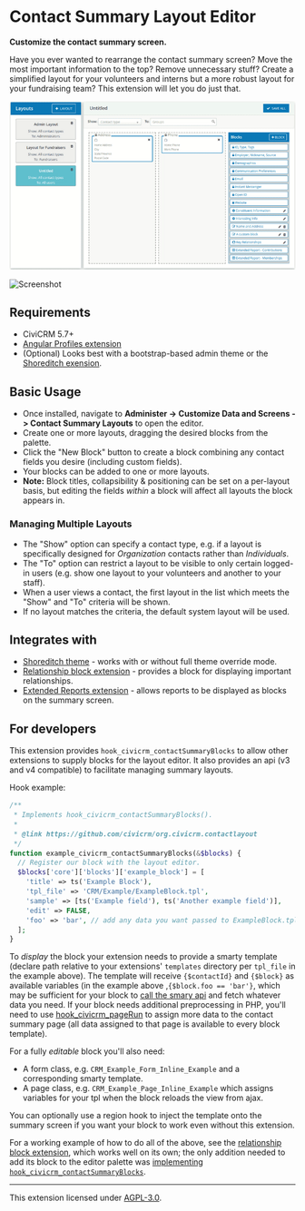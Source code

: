 # Contact Summary Layout Editor

**Customize the contact summary screen.**

Have you ever wanted to rearrange the contact summary screen? Move the most important information to the top? Remove unnecessary stuff? Create a simplified layout for your volunteers and interns but a more robust layout for your fundraising team? This extension will let you do just that.

![Screencast](/images/screencast.gif)

![Screenshot](/images/summary.png)

## Requirements

* CiviCRM 5.7+
* [Angular Profiles extension](https://github.com/ginkgostreet/org.civicrm.angularprofiles)
* (Optional) Looks best with a bootstrap-based admin theme or the [Shoreditch exension](https://github.com/civicrm/org.civicrm.shoreditch).

## Basic Usage

* Once installed, navigate to **Administer -> Customize Data and Screens -> Contact Summary Layouts** to open the editor.
* Create one or more layouts, dragging the desired blocks from the palette.
* Click the "New Block" button to create a block combining any contact fields you desire (including custom fields).
* Your blocks can be added to one or more layouts.
* **Note:** Block titles, collapsibility & positioning can be set on a per-layout basis, but editing the fields _within_ a block will affect all layouts the block appears in.

### Managing Multiple Layouts

* The "Show" option can specify a contact type, e.g. if a layout is specifically designed for _Organization_ contacts rather than _Individuals_.
* The "To" option can restrict a layout to be visible to only certain logged-in users (e.g. show one layout to your volunteers and another to your staff).
* When a user views a contact, the first layout in the list which meets the "Show" and "To" criteria will be shown.
* If no layout matches the criteria, the default system layout will be used.

## Integrates with
* [Shoreditch theme](https://github.com/civicrm/org.civicrm.shoreditch) - works with or without full theme override mode.
* [Relationship block extension](https://github.com/eileenmcnaughton/org.wikimedia.relationshipblock) - provides a block for displaying important relationships.
* [Extended Reports extension](https://civicrm.org/extensions/extended-reports) - allows reports to be displayed as blocks on the summary screen.

## For developers

This extension provides `hook_civicrm_contactSummaryBlocks` to allow other extensions to supply blocks for the layout editor.
It also provides an api (v3 and v4 compatible) to facilitate managing summary layouts.

Hook example:

```php
/**
 * Implements hook_civicrm_contactSummaryBlocks().
 *
 * @link https://github.com/civicrm/org.civicrm.contactlayout
 */
function example_civicrm_contactSummaryBlocks(&$blocks) {
  // Register our block with the layout editor.
  $blocks['core']['blocks']['example_block'] = [
    'title' => ts('Example Block'),
    'tpl_file' => 'CRM/Example/ExampleBlock.tpl',
    'sample' => [ts('Example field'), ts('Another example field')],
    'edit' => FALSE,
    'foo' => 'bar', // add any data you want passed to ExampleBlock.tpl
  ];
}
```

To _display_ the block your extension needs to provide a smarty template (declare path relative to your extensions' `templates` directory per `tpl_file` in the example above).
The template will receive `{$contactId}` and `{$block}` as available variables (in the example above ,`{$block.foo == 'bar'}`, which may be sufficient for your block to [call the smary api](https://github.com/eileenmcnaughton/nz.co.fuzion.extendedreport/blob/master/templates/CRM/Extendedreport/Page/Inline/ExtendedReport.tpl#L5) and fetch whatever data you need.
If your block needs additional preprocessing in PHP, you'll need to use [hook_civicrm_pageRun](https://docs.civicrm.org/dev/en/latest/hooks/hook_civicrm_pageRun/) to assign more data to the contact summary page (all data assigned to that page is available to every block template).

For a fully _editable_ block you'll also need:

* A form class, e.g. `CRM_Example_Form_Inline_Example` and a corresponding smarty template.
* A page class, e.g. `CRM_Example_Page_Inline_Example` which assigns variables for your tpl when the block reloads the view from ajax.

You can optionally use a region hook to inject the template onto the summary screen if you want your block to work even without this extension.

For a working example of how to do all of the above, see the [relationship block extension](https://github.com/eileenmcnaughton/org.wikimedia.relationshipblock),
which works well on its own; the only addition needed to add its block to the editor palette was [implementing `hook_civicrm_contactSummaryBlocks`](https://github.com/eileenmcnaughton/org.wikimedia.relationshipblock/pull/14).

-----

This extension licensed under [AGPL-3.0](LICENSE.txt).
